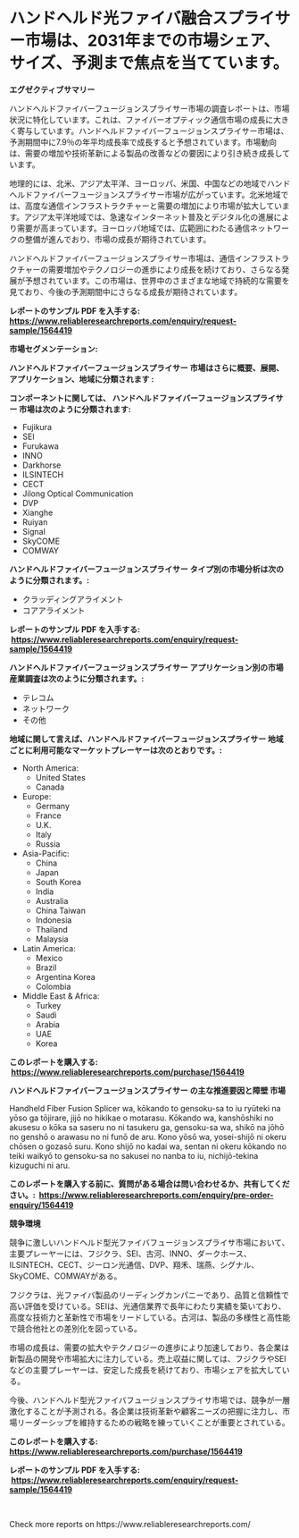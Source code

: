 <p><h1>ハンドヘルド光ファイバ融合スプライサー市場は、2031年までの市場シェア、サイズ、予測まで焦点を当てています。</h1></p><p><strong>エグゼクティブサマリー</strong></p>
<p><p>ハンドヘルドファイバーフュージョンスプライサー市場の調査レポートは、市場状況に特化しています。これは、ファイバーオプティック通信市場の成長に大きく寄与しています。ハンドヘルドファイバーフュージョンスプライサー市場は、予測期間中に7.9％の年平均成長率で成長すると予想されています。市場動向は、需要の増加や技術革新による製品の改善などの要因により引き続き成長しています。</p><p>地理的には、北米、アジア太平洋、ヨーロッパ、米国、中国などの地域でハンドヘルドファイバーフュージョンスプライサー市場が広がっています。北米地域では、高度な通信インフラストラクチャーと需要の増加により市場が拡大しています。アジア太平洋地域では、急速なインターネット普及とデジタル化の進展により需要が高まっています。ヨーロッパ地域では、広範囲にわたる通信ネットワークの整備が進んでおり、市場の成長が期待されています。</p><p>ハンドヘルドファイバーフュージョンスプライサー市場は、通信インフラストラクチャーの需要増加やテクノロジーの進歩により成長を続けており、さらなる発展が予想されています。この市場は、世界中のさまざまな地域で持続的な需要を見ており、今後の予測期間中にさらなる成長が期待されています。</p></p>
<p><strong>レポートのサンプル PDF を入手する: <a href="https://www.reliableresearchreports.com/enquiry/request-sample/1564419">https://www.reliableresearchreports.com/enquiry/request-sample/1564419</a></strong></p>
<p><strong>市場セグメンテーション:</strong></p>
<p><strong> ハンドヘルドファイバーフュージョンスプライサー 市場はさらに概要、展開、アプリケーション、地域に分類されます :</strong></p>
<p><strong>コンポーネントに関しては、 ハンドヘルドファイバーフュージョンスプライサー 市場は次のように分類されます: &nbsp;</strong></p>
<p><ul><li>Fujikura</li><li>SEI</li><li>Furukawa</li><li>INNO</li><li>Darkhorse</li><li>ILSINTECH</li><li>CECT</li><li>Jilong Optical Communication</li><li>DVP</li><li>Xianghe</li><li>Ruiyan</li><li>Signal</li><li>SkyCOME</li><li>COMWAY</li></ul></p>
<p><strong> ハンドヘルドファイバーフュージョンスプライサー タイプ別の市場分析は次のように分類されます。:</strong></p>
<p><ul><li>クラッディングアライメント</li><li>コアアライメント</li></ul></p>
<p><strong>レポートのサンプル PDF を入手する: &nbsp;<a href="https://www.reliableresearchreports.com/enquiry/request-sample/1564419">https://www.reliableresearchreports.com/enquiry/request-sample/1564419</a></strong></p>
<p><strong> ハンドヘルドファイバーフュージョンスプライサー アプリケーション別の市場産業調査は次のように分類されます。:</strong></p>
<p><ul><li>テレコム</li><li>ネットワーク</li><li>その他</li></ul></p>
<p><strong>地域に関して言えば、ハンドヘルドファイバーフュージョンスプライサー 地域ごとに利用可能なマーケットプレーヤーは次のとおりです。:</strong></p>
<p><ul>
    <li>
        North America:
        <ul>
            <li>United States</li>
            <li>Canada</li>
        </ul>
    </li>
    <li>
        Europe:
        <ul>
            <li>Germany</li>
            <li>France</li>
            <li>U.K.</li>
            <li>Italy</li>
            <li>Russia</li>
        </ul>
    </li>
    <li>
        Asia-Pacific:
        <ul>
            <li>China</li>
            <li>Japan</li>
            <li>South Korea</li>
            <li>India</li>
            <li>Australia</li>
            <li>China Taiwan</li>
            <li>Indonesia</li>
            <li>Thailand</li>
            <li>Malaysia</li>
        </ul>
    </li>
    <li>
        Latin America:
        <ul>
            <li>Mexico</li>
            <li>Brazil</li>
            <li>Argentina Korea</li>
            <li>Colombia</li>
        </ul>
    </li>
    <li>
        Middle East & Africa:
        <ul>
            <li>Turkey</li>
            <li>Saudi</li>
            <li>Arabia</li>
            <li>UAE</li>
            <li>Korea</li>
        </ul>
    </li>
    </ul></p>
<p><strong>このレポートを購入する: &nbsp;<a href="https://www.reliableresearchreports.com/purchase/1564419">https://www.reliableresearchreports.com/purchase/1564419</a></strong></p>
<p><strong>ハンドヘルドファイバーフュージョンスプライサー の主な推進要因と障壁 市場</strong></p>
<p><p>Handheld Fiber Fusion Splicer wa, kōkando to gensoku-sa to iu ryūteki na yōso ga tōjirare, jijō no hikikae o motarasu. Kōkando wa, kanshōshiki no akusesu o kōka sa saseru no ni tasukeru ga, gensoku-sa wa, shikō na jōhō no genshō o arawasu no ni funō de aru. Kono yōsō wa, yosei-shijō ni okeru chōsen o gozasō suru. Kono shijō no kadai wa, sentan ni okeru kōkando no teiki waikyō to gensoku-sa no sakusei no nanba to iu, nichijō-tekina kizuguchi ni aru.</p></p>
<p><strong>このレポートを購入する前に、質問がある場合は問い合わせるか、共有してください。:&nbsp; <a href="https://www.reliableresearchreports.com/enquiry/pre-order-enquiry/1564419">https://www.reliableresearchreports.com/enquiry/pre-order-enquiry/1564419</a></strong></p>
<p><strong>競争環境</strong></p>
<p><p>競争に激しいハンドヘルド型光ファイバフュージョンスプライサ市場において、主要プレーヤーには、フジクラ、SEI、古河、INNO、ダークホース、ILSINTECH、CECT、ジーロン光通信、DVP、翔禾、瑞燕、シグナル、SkyCOME、COMWAYがある。 </p><p>フジクラは、光ファイバ製品のリーディングカンパニーであり、品質と信頼性で高い評価を受けている。SEIは、光通信業界で長年にわたり実績を築いており、高度な技術力と革新性で市場をリードしている。古河は、製品の多様性と高性能で競合他社との差別化を図っている。</p><p>市場の成長は、需要の拡大やテクノロジーの進歩により加速しており、各企業は新製品の開発や市場拡大に注力している。売上収益に関しては、フジクラやSEIなどの主要プレーヤーは、安定した成長を続けており、市場シェアを拡大している。</p><p>今後、ハンドヘルド型光ファイバフュージョンスプライサ市場では、競争が一層激化することが予測される。各企業は技術革新や顧客ニーズの把握に注力し、市場リーダーシップを維持するための戦略を練っていくことが重要とされている。</p></p>
<p><strong>このレポートを購入する: &nbsp; <a href="https://www.reliableresearchreports.com/purchase/1564419">https://www.reliableresearchreports.com/purchase/1564419</a></strong></p>
<p><strong>レポートのサンプル PDF を入手する: &nbsp;<a href="https://www.reliableresearchreports.com/enquiry/request-sample/1564419">https://www.reliableresearchreports.com/enquiry/request-sample/1564419</a></strong><strong></strong></p>
<p>&nbsp;</p>
<p>Check more reports on https://www.reliableresearchreports.com/</p>